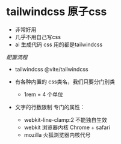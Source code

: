 # tailwindcss 原子css
- 非常好用
- 几乎不用自己写css
- ai 生成代码 css 用的都是tailwindcss

*配置流程*
  - tailwindcss @vite/tailwindcss

- 有各种内置的 css类名，我们只要分门别类
  - 1rem = 4 个单位

- 文字的行数限制
  专门的属性：
    - webkit-line-clamp:2 不能独自生效
    - webkit 浏览器内核 Chrome + safari
    - mozilla 火狐浏览器内核代号
